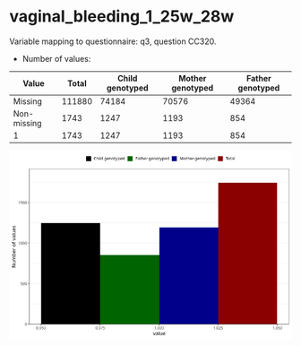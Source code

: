 # vaginal_bleeding_1_25w_28w
Variable mapping to questionnaire: q3, question CC320.
- Number of values:

| Value | Total | Child genotyped | Mother genotyped | Father genotyped |
| ----- | ----- | --------------- | ---------------- | ---------------- |
| Missing | 111880 | 74184 | 70576 | 49364 |
| Non-missing | 1743 | 1247 | 1193 | 854 |
| 1 | 1743 | 1247 | 1193 | 854 |



![](vaginal_bleeding_1_25w_28w_n.png)




